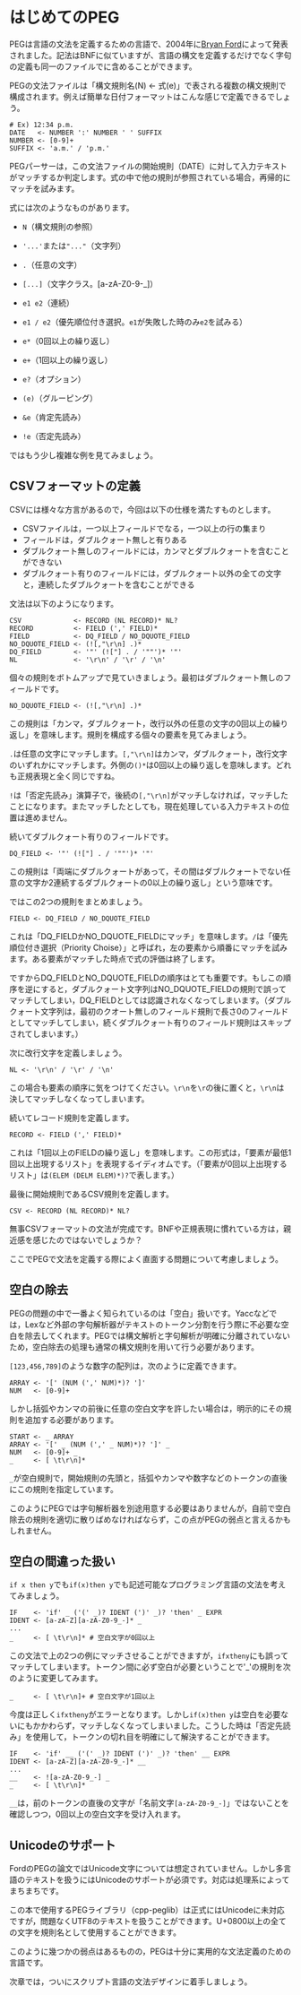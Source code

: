 # はじめてのPEG

PEGは言語の文法を定義するための言語で、2004年に[Bryan Ford][Link_Ford]によって発表されました。記法はBNFに似ていますが、言語の構文を定義するだけでなく字句の定義も同一のファイルでに含めることができます。

PEGの文法ファイルは「構文規則名(N) <- 式(e)」で表される複数の構文規則で構成されます。例えば簡単な日付フォーマットはこんな感じで定義できるでしょう。

```
# Ex) 12:34 p.m.
DATE   <- NUMBER ':' NUMBER ' ' SUFFIX
NUMBER <- [0-9]+
SUFFIX <- 'a.m.' / 'p.m.'
```

PEGパーサーは，この文法ファイルの開始規則（DATE）に対して入力テキストがマッチするか判定します。式の中で他の規則が参照されている場合，再帰的にマッチを試みます。

式には次のようなものがあります。

  * `N`（構文規則の参照）

  * `'...'`または`"..."`（文字列）
  * `.`（任意の文字）
  * `[...]`（文字クラス。[a-zA-Z0-9-_]）

  * `e1 e2`（連続）
  * `e1 / e2`（優先順位付き選択。`e1`が失敗した時のみ`e2`を試みる）

  * `e*`（0回以上の繰り返し）
  * `e+`（1回以上の繰り返し）
  * `e?`（オプション）
  * `(e)`（グルーピング）

  * `&e`（肯定先読み）
  * `!e`（否定先読み）

ではもう少し複雑な例を見てみましょう。

## CSVフォーマットの定義

CSVには様々な方言があるので，今回は以下の仕様を満たすものとします。

  * CSVファイルは，一つ以上フィールドでなる，一つ以上の行の集まり
  * フィールドは，ダブルクォート無しと有りある
  * ダブルクォート無しのフィールドには，カンマとダブルクォートを含むことができない
  * ダブルクォート有りのフィールドには，ダブルクォート以外の全ての文字と，連続したダブルクォートを含むことができる

文法は以下のようになります。

```
CSV             <- RECORD (NL RECORD)* NL?
RECORD          <- FIELD (',' FIELD)*
FIELD           <- DQ_FIELD / NO_DQUOTE_FIELD
NO_DQUOTE_FIELD <- (![,"\r\n] .)*
DQ_FIELD        <- '"' (!["] . / '""')* '"'
NL              <- '\r\n' / '\r' / '\n'
```

個々の規則をボトムアップで見ていきましょう。最初はダブルクォート無しのフィールドです。

    NO_DQUOTE_FIELD <- (![,"\r\n] .)*

この規則は「カンマ，ダブルクォート，改行以外の任意の文字の0回以上の繰り返し」を意味します。規則を構成する個々の要素を見てみましょう。

`.`は任意の文字にマッチします。`[,"\r\n]`はカンマ，ダブルクォート，改行文字のいずれかにマッチします。外側の`()*`は0回以上の繰り返しを意味します。どれも正規表現と全く同じですね。

`!`は「否定先読み」演算子で，後続の`[,"\r\n]`がマッチしなければ，マッチしたことになります。またマッチしたとしても，現在処理している入力テキストの位置は進めません。

続いてダブルクォート有りのフィールドです。

    DQ_FIELD <- '"' (!["] . / '""')* '"'

この規則は「両端にダブルクォートがあって，その間はダブルクォートでない任意の文字か2連続するダブルクォートの0以上の繰り返し」という意味です。

ではこの2つの規則をまとめましょう。

    FIELD <- DQ_FIELD / NO_DQUOTE_FIELD

これは「DQ_FIELDかNO_DQUOTE_FIELDにマッチ」を意味します。`/`は「優先順位付き選択（Priority Choise）」と呼ばれ，左の要素から順番にマッチを試みます。ある要素がマッチした時点で式の評価は終了します。

ですからDQ_FIELDとNO_DQUOTE_FIELDの順序はとても重要です。もしこの順序を逆にすると，ダブルクォート文字列はNO_DQUOTE_FIELDの規則で誤ってマッチしてしまい，DQ_FIELDとしては認識されなくなってしまいます。（ダブルクォート文字列は，最初のクオート無しのフィールド規則で長さ0のフィールドとしてマッチしてしまい，続くダブルクォート有りのフィールド規則はスキップされてしまいます。）

次に改行文字を定義しましょう。

    NL <- '\r\n' / '\r' / '\n'

この場合も要素の順序に気をつけてください。`\r\n`を`\r`の後に置くと，`\r\n`は決してマッチしなくなってしまいます。

続いてレコード規則を定義します。

    RECORD <- FIELD (',' FIELD)*

これは「1回以上のFIELDの繰り返し」を意味します。この形式は，「要素が最低1回以上出現するリスト」を表現するイディオムです。（「要素が0回以上出現するリスト」は`(ELEM (DELM ELEM)*)?`で表します。）

最後に開始規則であるCSV規則を定義します。

    CSV <- RECORD (NL RECORD)* NL?

無事CSVフォーマットの文法が完成です。BNFや正規表現に慣れている方は，親近感を感じたのではないでしょうか？

ここでPEGで文法を定義する際によく直面する問題について考慮しましょう。

## 空白の除去

PEGの問題の中で一番よく知られているのは「空白」扱いです。Yaccなどでは，Lexなど外部の字句解析器がテキストのトークン分割を行う際に不必要な空白を除去してくれます。PEGでは構文解析と字句解析が明確に分離されていないため，空白除去の処理も通常の構文規則を用いて行う必要があります。

`[123,456,789]`のような数字の配列は，次のように定義できます。

    ARRAY <- '[' (NUM (',' NUM)*)? ']'
    NUM   <- [0-9]+

しかし括弧やカンマの前後に任意の空白文字を許したい場合は，明示的にその規則を追加する必要があります。

    START <- _ ARRAY
    ARRAY <- '[' _ (NUM (',' _ NUM)*)? ']' _
    NUM   <- [0-9]+ _
    _     <- [ \t\r\n]*

`_`が空白規則で，開始規則の先頭と，括弧やカンマや数字などのトークンの直後にこの規則を指定しています。

このようにPEGでは字句解析器を別途用意する必要はありませんが，自前で空白除去の規則を適切に散りばめなければならず，この点がPEGの弱点と言えるかもしれません。

## 空白の間違った扱い

`if x then y`でも`if(x)then y`でも記述可能なプログラミング言語の文法を考えてみましょう。

    IF    <- 'if' _ ('(' _)? IDENT (')' _)? 'then' _ EXPR
    IDENT <- [a-zA-Z][a-zA-Z0-9_-]* _
    ...
    _     <- [ \t\r\n]* # 空白文字が0回以上

この文法で上の2つの例にマッチさせることができますが，`ifxtheny`にも誤ってマッチしてしまいます。トークン間に必ず空白が必要ということで'_'の規則を次のように変更してみます。

    _     <- [ \t\r\n]+ # 空白文字が1回以上

今度は正しく`ifxtheny`がエラーとなります。しかし`if(x)then y`は空白を必要ないにもかかわらず，マッチしなくなってしまいました。こうした時は「否定先読み」を使用して，トークンの切れ目を明確にして解決することができます。

    IF    <- 'if' __ ('(' _)? IDENT (')' _)? 'then' __ EXPR
    IDENT <- [a-zA-Z][a-zA-Z0-9_-]* __
    ...
    __    <- ![a-zA-Z0-9_-] _
    _     <- [ \t\r\n]*

`__`は，前のトークンの直後の文字が「名前文字`[a-zA-Z0-9_-]`」ではないことを確認しつつ，0回以上の空白文字を受け入れます。

## Unicodeのサポート

FordのPEGの論文ではUnicode文字については想定されていません。しかし多言語のテキストを扱うにはUnicodeのサポートが必須です。対応は処理系によってまちまちです。

この本で使用するPEGライブラリ（cpp-peglib）は正式にはUnicodeに未対応ですが，問題なくUTF8のテキストを扱うことができます。U+0800以上の全ての文字を規則名として使用することができます。

このように幾つかの弱点はあるものの，PEGは十分に実用的な文法定義のための言語です。

次章では，ついにスクリプト言語の文法デザインに着手しましょう。

[Link_Ford]: http://pdos.csail.mit.edu/papers/parsing:popl04.pdf

